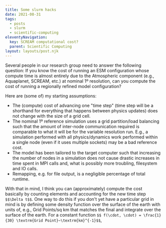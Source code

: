```yaml
---
title: Some slurm hacks
date: 2021-08-31
tags:
  - posts
  - slurm
  - scientific-computing
eleventyNavigation:
  key: SCREAM computational cost?
  parent: Scientific Computing
layout: layouts/post.njk
---
```


Several people in our research group need to answer the following question:
If you know the cost of running an ESM configuration whose compute time is almost entirely due to the Atmospheric component (e.g., Aquaplanet, SCREAM, etc.)
at nominal 1º resolution, can you compute the cost of running a regionally refined model configuration?

Here are (some of) my starting assumptions:
  * The (compute) cost of advancing one "time step" (time step will be a shorthand for everything that happens between physics updates) does not change with the size of a grid cell.
  * The nominal 1º reference simulation uses a grid partition/load balancing such that the amount of inter-node communication required is comparable to 
  what it will be for the variable resolution run. E.g., a simulation performed with all physics/dynamics work performed within a single node (even if it uses multiple sockets) may be a bad reference cost.
  * The model has been tailored to the target computer such that increasing the number of nodes in a simulation does not cause drastic increases 
  in time spent in MPI calls and, what is possibly more troubling, filesystem and IO calls. 
  * Remapping, e.g. for file output, is a negligible percentage of total runtime.

With that in mind, I think you can (approximately) compute the cost basically by counting elements and accounting for the new time step `$$\Delta t$$`.
One way to do this if you don't yet have a particular grid in mind is by defining some density function over the surface of the earth with units of, e.g., Grid Points/sq km 
that matches the final and integrate over the surface of the earth. For a constant function `$$ f(\cdot, \cdot) = \frac{1}{30} \textrm{Grid Point}~\textrm{km}^{-1}$$`, 

  





